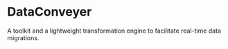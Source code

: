 # DataConveyer
A toolkit and a lightweight transformation engine to facilitate real-time data migrations.
